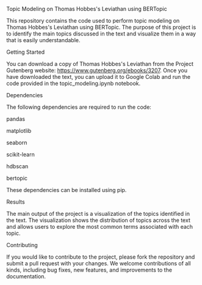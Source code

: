 Topic Modeling on Thomas Hobbes's Leviathan using BERTopic


This repository contains the code used to perform topic modeling on Thomas Hobbes's Leviathan using BERTopic. The purpose of this project is to identify the main topics discussed in the text and visualize them in a way that is easily understandable.


Getting Started


You can download a copy of Thomas Hobbes's Leviathan from the Project Gutenberg website: https://www.gutenberg.org/ebooks/3207.
Once you have downloaded the text, you can upload it to Google Colab and run the code provided in the topic_modeling.ipynb notebook.


Dependencies

The following dependencies are required to run the code:

pandas

matplotlib

seaborn

scikit-learn

hdbscan

bertopic

These dependencies can be installed using pip.


Results

The main output of the project is a visualization of the topics identified in the text. The visualization shows the distribution of topics across the text and allows users to explore the most common terms associated with each topic.


Contributing

If you would like to contribute to the project, please fork the repository and submit a pull request with your changes. We welcome contributions of all kinds, including bug fixes, new features, and improvements to the documentation.

